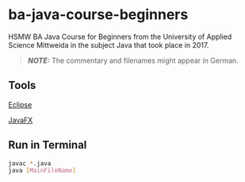# ba-java-course-beginners

HSMW BA Java Course for Beginners from the University of Applied Science Mittweida in the subject Java that took place in 2017.

> **_NOTE:_** The commentary and filenames might appear in German.

## Tools

[Eclipse](https://www.eclipse.org)

[JavaFX](https://openjfx.io/)

## Run in Terminal

```bash
javac *.java
java [MainFileName]
```
